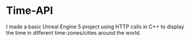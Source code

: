 # Time-API


I made a basic Unreal Engine 5 project using HTTP calls in C++ to display the time in different time-zones/cities around the world. 
